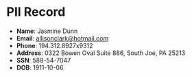 # PII Record
- **Name**: Jasmine Dunn
- **Email**: allisonclark@hotmail.com
- **Phone**: 194.312.8927x9312
- **Address**: 0322 Bowen Oval Suite 886, South Joe, PA 25213
- **SSN**: 588-54-7047
- **DOB**: 1911-10-06
